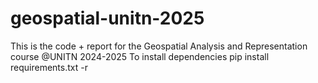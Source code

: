 # geospatial-unitn-2025
This is the code + report for the Geospatial Analysis and Representation course @UNITN 2024-2025
To install dependencies
pip  install requirements.txt -r 
